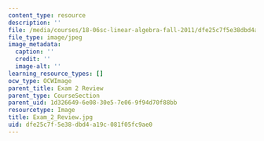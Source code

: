 ```yaml
---
content_type: resource
description: ''
file: /media/courses/18-06sc-linear-algebra-fall-2011/dfe25c7f5e38dbd4a19c081f05fc9ae0_Exam_2_Review.jpg
file_type: image/jpeg
image_metadata:
  caption: ''
  credit: ''
  image-alt: ''
learning_resource_types: []
ocw_type: OCWImage
parent_title: Exam 2 Review
parent_type: CourseSection
parent_uid: 1d326649-6e08-30e5-7e06-9f94d70f88bb
resourcetype: Image
title: Exam_2_Review.jpg
uid: dfe25c7f-5e38-dbd4-a19c-081f05fc9ae0
---
```

